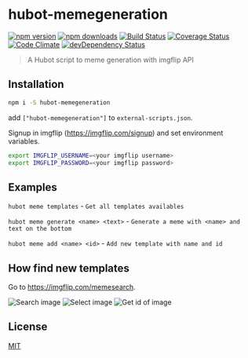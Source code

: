 # hubot-memegeneration

[![npm version](https://img.shields.io/npm/v/hubot-memegeneration.svg?style=flat-square)](https://www.npmjs.com/package/hubot-memegeneration)
[![npm downloads](https://img.shields.io/npm/dm/hubot-memegeneration.svg?style=flat-square)](https://www.npmjs.com/package/hubot-memegeneration)
[![Build Status](https://img.shields.io/travis/lgaticaq/hubot-memegeneration.svg?style=flat-square)](https://travis-ci.org/lgaticaq/hubot-memegeneration)
[![Coverage Status](https://img.shields.io/coveralls/lgaticaq/hubot-memegeneration/master.svg?style=flat-square)](https://coveralls.io/github/lgaticaq/hubot-memegeneration?branch=master)
[![Code Climate](https://img.shields.io/codeclimate/github/lgaticaq/hubot-memegeneration.svg?style=flat-square)](https://codeclimate.com/github/lgaticaq/hubot-memegeneration)
[![devDependency Status](https://img.shields.io/david/dev/lgaticaq/hubot-memegeneration.svg?style=flat-square)](https://david-dm.org/lgaticaq/hubot-memegeneration#info=devDependencies)

> A Hubot script to meme generation with imgflip API

## Installation
```bash
npm i -S hubot-memegeneration
```

add `["hubot-memegeneration"]` to `external-scripts.json`.

Signup in imgflip (https://imgflip.com/signup) and set environment variables.

```bash
export IMGFLIP_USERNAME=<your imgflip username>
export IMGFLIP_PASSWORD=<your imgflip password>
```

## Examples

`hubot meme templates` - `Get all templates availables`

`hubot meme generate <name> <text>` - `Generate a meme with <name> and text on the bottom`

`hubot meme add <name> <id>` - `Add new template with name and id`

## How find new templates

Go to https://imgflip.com/memesearch.

![Search image](http://i.imgur.com/4Mb45I0.jpg)
![Select image](http://i.imgur.com/525EE1O.jpg)
![Get id of image](http://i.imgur.com/Ucd5zBn.jpg)

## License

[MIT](https://tldrlegal.com/license/mit-license)
